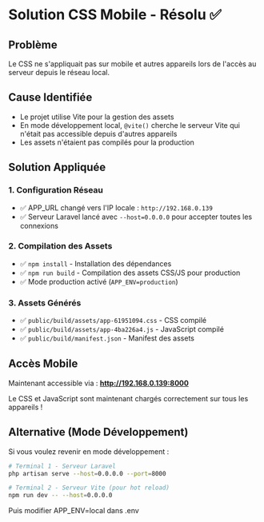 # Solution CSS Mobile - Résolu ✅

## Problème
Le CSS ne s'appliquait pas sur mobile et autres appareils lors de l'accès au serveur depuis le réseau local.

## Cause Identifiée
- Le projet utilise Vite pour la gestion des assets
- En mode développement local, `@vite()` cherche le serveur Vite qui n'était pas accessible depuis d'autres appareils
- Les assets n'étaient pas compilés pour la production

## Solution Appliquée

### 1. Configuration Réseau
- ✅ APP_URL changé vers l'IP locale : `http://192.168.0.139`
- ✅ Serveur Laravel lancé avec `--host=0.0.0.0` pour accepter toutes les connexions

### 2. Compilation des Assets
- ✅ `npm install` - Installation des dépendances
- ✅ `npm run build` - Compilation des assets CSS/JS pour production
- ✅ Mode production activé (`APP_ENV=production`)

### 3. Assets Générés
- ✅ `public/build/assets/app-61951094.css` - CSS compilé
- ✅ `public/build/assets/app-4ba226a4.js` - JavaScript compilé
- ✅ `public/build/manifest.json` - Manifest des assets

## Accès Mobile
Maintenant accessible via : **http://192.168.0.139:8000**

Le CSS et JavaScript sont maintenant chargés correctement sur tous les appareils !

## Alternative (Mode Développement)
Si vous voulez revenir en mode développement :
```bash
# Terminal 1 - Serveur Laravel
php artisan serve --host=0.0.0.0 --port=8000

# Terminal 2 - Serveur Vite (pour hot reload)
npm run dev -- --host=0.0.0.0
```

Puis modifier APP_ENV=local dans .env

